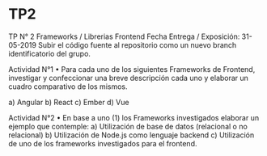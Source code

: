# TP2
TP N° 2 Frameworks / Librerias Frontend
Fecha Entrega / Exposición: 31-05-2019
Subir el código fuente al repositorio como un nuevo branch identificatorio del grupo. 

Actividad N°1
•	Para cada uno de los siguientes Frameworks de Frontend, investigar y confeccionar una breve descripción cada uno y elaborar un cuadro comparativo de los mismos.

a)	Angular
b)	React
c)	Ember
d)	Vue

Actividad N°2
•	En base a uno (1) los Frameworks investigados elaborar un ejemplo que contemple: 
a)	Utilización de base de datos (relacional o no relacional)
b)	Utilización de Node.js como lenguaje backend
c)	Utilización de uno de los frameworks investigados para el frontend.
